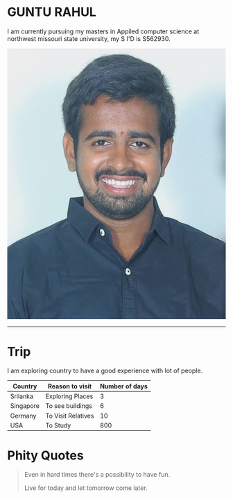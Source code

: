 # GUNTU RAHUL
I am currently pursuing my masters in Appiled computer science at northwest missouri state university, my S I'D is S562930.

![Aboutme](/IMG_20210728_130852.jpg)

---

# Trip
I am exploring country to have a good experience with lot of people.

|  **Country**  |  **Reason to visit**  |  **Number of days**  |
|---------------|-----------------------|----------------------|
|  Srilanka     |  Exploring Places     |  3                   |
|  Singapore    |  To see buildings     |  6                   |
|  Germany      |  To Visit Relatives   |  10                  |
|  USA          |  To Study             |  800                 |

# Phity Quotes

> Even in hard times there's a possibility to have fun.
>
> Live for today and let tomorrow come later.

